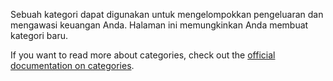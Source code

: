 Sebuah kategori dapat digunakan untuk mengelompokkan pengeluaran dan mengawasi keuangan Anda. Halaman ini memungkinkan Anda membuat kategori baru.

If you want to read more about categories, check out the [official documentation on categories](https://firefly-iii.readthedocs.io/en/latest/concepts/categories.html).